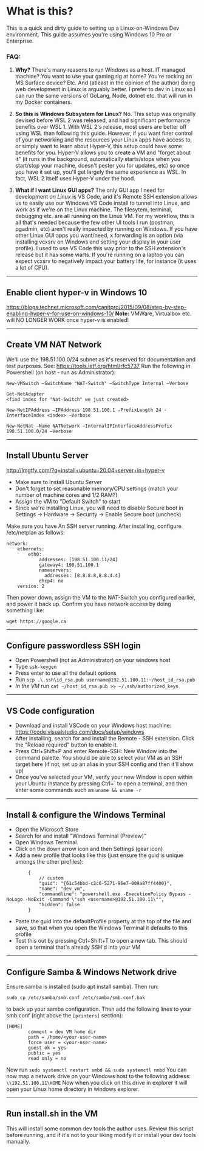 # What is this?
This is a quick and dirty guide to setting up a Linux-on-Windows Dev environment. This guide assumes you're using Windows 10 Pro or Enterprise.
### FAQ:
1. **Why?**
There's many reasons to run Windows as a host. IT managed machine? You want to use your gaming rig at home? You're rocking an MS Surface device? Etc. And (atleast in the opinion of the author) doing web development in Linux is arguably better. I prefer to dev in Linux so I can run the same versions of GoLang, Node, dotnet etc. that will run in my Docker containers.

2. **So this is Windows Subsystem for Linux?**
No. This setup was originally devised before WSL 2 was released, and had significant performance benefits over WSL 1. With WSL 2's release, most users are better off using WSL than following this guide. However, if you want finer control of your networking and the resources your Linux apps have access to, or simply want to learn about Hyper-V, this setup could have some benefits for you. Hyper-V allows you to create a VM and "forget about it" (it runs in the background, automatically starts/stops when you start/stop your machine, doesn't pester you for updates, etc) so once you have it set up, you'll get largely the same experience as WSL. In fact, WSL 2 itself uses Hyper-V under the hood.

3. **What if I want Linux GUI apps?**
The only GUI app I need for development _on Linux_ is VS Code, and it's Remote SSH extension allows us to easily use our Windows VS Code install to tunnel into Linux, and work as if we're on the Linux machine. The filesytem, terminal, debugging etc. are all running on the Linux VM. For my workflow, this is all that's needed because the few other UI tools I run (postman, pgadmin, etc) aren't really impacted by running on Windows. If you have other Linux GUI apps you want/need, x forwarding is an option (via installing vcxsrv on Windows and setting your display in your user profile). I used to use VS Code this way prior to the SSH extension's release but it has some warts. If you're running on a laptop you can expect vcxsrv to negatively impact your battery life, for instance (it uses a lot of CPU). 

-----------------------------------
Enable client hyper-v in Windows 10
-----------------------------------
https://blogs.technet.microsoft.com/canitpro/2015/09/08/step-by-step-enabling-hyper-v-for-use-on-windows-10/
**Note:** VMWare, Virtualbox etc. will NO LONGER WORK once hyper-v is enabled!

-------------------------------------------
Create VM NAT Network
-------------------------------------------
We'll use the 198.51.100.0/24 subnet as it's reserved for documentation and test purposes. See: https://tools.ietf.org/html/rfc5737
Run the following in Powershell (on host - run as Administrator):
```
New-VMSwitch –SwitchName "NAT-Switch" –SwitchType Internal –Verbose

Get-NetAdapter
<find index for "Nat-Switch" we just created>

New-NetIPAddress –IPAddress 198.51.100.1 -PrefixLength 24 -InterfaceIndex <index> –Verbose

New-NetNat –Name NATNetwork –InternalIPInterfaceAddressPrefix 198.51.100.0/24 –Verbose
```

---
Install Ubuntu Server
---
http://lmgtfy.com/?q=install+ubuntu+20.04+server+in+hyper-v
- Make sure to install Ubuntu *Server*
- Don't forget to set reasonable memory/CPU settings (match your number of machine cores and 1/2 RAM?)
- Assign the VM to "Default Switch" to start
- Since we're installing Linux, you will need to disable Secure boot in Settings -> Hardware -> Security -> Enable Secure boot (uncheck)

Make sure you have An SSH server running. After installing, configure /etc/netplan as follows:
```
network:
    ethernets:
        eth0:
            addresses: [198.51.100.11/24]
            gateway4: 198.51.100.1
            nameservers:
              addresses: [8.8.8.8,8.8.4.4]
            dhcp4: no
    version: 2
```
Then power down, assign the VM to the NAT-Switch you configured earlier, and power it back up.
Confirm you have network access by doing something like:
```
wget https://google.ca
```

---
Configure passwordless SSH login
---
- Open Powershell (not as Administrator) on your windows host
- Type `ssh-keygen`
- Press enter to use all the default options
- Run `scp .\.ssh\id_rsa.pub username@192.51.100.11:~/host_id_rsa.pub`
- _In the VM_ run `cat ~/host_id_rsa.pub >> ~/.ssh/authorized_keys`

---
VS Code configuration
---
- Download and install VSCode on your Windows host machine: https://code.visualstudio.com/docs/setup/windows
- After installing, search for and install the Remote - SSH extension. Click the "Reload required" button to enable it.
- Press Ctrl+Shift+P and enter Remote-SSH: New Window into the command palette. You should be able to select your VM as an SSH target here (if not, set up an alias in your SSH config and then it'll show up)
- Once you've selected your VM, verify your new Window is open within your Ubuntu instance by pressing Ctrl+\` to open a terminal, and then enter some commands such as `uname && uname -r`

---
Install & configure the Windows Terminal
---
- Open the Microsoft Store
- Search for and install "Windows Terminal (Preview)"
- Open Windows Terminal
- Click on the down arrow icon and then Settings (gear icon)
- Add a new profile that looks like this (just ensure the guid is unique amongs the other profiles):
```
        {
            // custom
            "guid": "{61c54bbd-c2c6-5271-96e7-009a87ff4400}",
            "name": "dev_vm",
            "commandline": "powershell.exe -ExecutionPolicy Bypass -NoLogo -NoExit -Command \"ssh <username>@192.51.100.11\"",
            "hidden": false
        }
```
- Paste the guid into the defaultProfile property at the top of the file and save, so that when you open the Windows Terminal it defaults to this profile
- Test this out by pressing Ctrl+Shift+T to open a new tab. This should open a terminal that's already SSH'd into your VM

---
Configure Samba & Windows Network drive
---
Ensure samba is installed (sudo apt install samba). Then run:
```
sudo cp /etc/samba/smb.conf /etc/samba/smb.conf.bak
```
to back up your samba configuration. Then add the following lines to your smb.conf (right above the `[printers]` section):
```
[HOME]
        comment = dev VM home dir
        path = /home/<your-user-name>
        force user = <your-user-name>
        guest ok = yes
        public = yes
        read only = no
```
Now run `sudo systemctl restart smbd && sudo systemctl nmbd`
You can now map a network drive on your Windows host to the following address: `\\192.51.100.11\HOME`
Now when you click on this drive in explorer it will open your Linux home directory in windows explorer. 

---------------------------
Run install.sh in the VM
---------------------------
This will install some common dev tools the author uses.
Review this script before running, and if it's not to your liking modify it or install your dev tools manually. 
